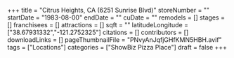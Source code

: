 +++
title = "Citrus Heights, CA (6251 Sunrise Blvd)"
storeNumber = ""
startDate = "1983-08-00"
endDate = ""
cuDate = ""
remodels = []
stages = []
franchisees = []
attractions = []
sqft = ""
latitudeLongitude = ["38.67931332","-121.2752325"]
citations = []
contributors = []
downloadLinks = []
pageThumbnailFile = "PNvyAnJqfjGHfKMN5HBH.avif"
tags = ["Locations"]
categories = ["ShowBiz Pizza Place"]
draft = false
+++
